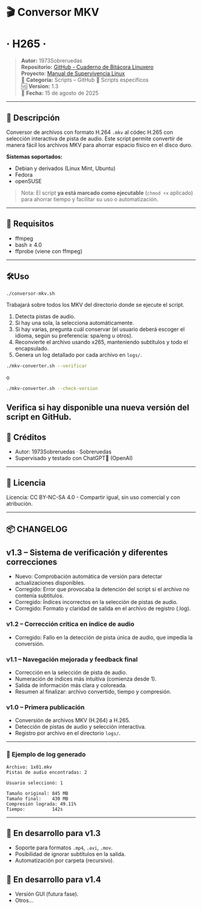 # 🎬 Conversor MKV
# · H265 ·
> **Autor:** 1973Sobreruedas  
> **Repositorio:** [GitHub - Cuaderno de Bitácora Linuxero](https://github.com/1973Sobreruedas/Cuaderno-Bitacora-Linuxero-1973Sobreruedas)  
> **Proyecto**: [Manual de Supervivencia Linux](https://manualdesupervivenciaLinux.com)  
> 📁 **Categoría:** Scripts – GitHub 🎯 Scripts específicos  
> 🆚 **Version:** 1.3  
> 📅 **Fecha:** 15 de agosto de 2025

---

## 🧾 Descripción

Conversor de archivos con formato H.264 `.mkv` al códec H.265 con selección interactiva de pista de audio. Este script permite convertir de manera fácil los archivos MKV para ahorrar espacio físico en el disco duro.

**Sistemas soportados:**

- Debian y derivados (Linux Mint, Ubuntu)
- Fedora
- openSUSE

> Nota: El script **ya está marcado como ejecutable** (`chmod +x` aplicado) para ahorrar tiempo y facilitar su uso o automatización.

---

## 🔧 Requisitos

- ffmpeg
- bash ≥ 4.0
- ffprobe (viene con ffmpeg)

---

## 🛠️Uso

```bash
./conversor-mkv.sh
```

Trabajará sobre todos los MKV del directorio donde se ejecute el script.

1. Detecta pistas de audio.
2. Si hay una sola, la selecciona automáticamente.
3. Si hay varias, pregunta cuál conservar (el usuario deberá escoger el idioma, según su preferencia: spa/eng u otros).
4. Reconvierte el archivo usando x265, manteniendo subtítulos y todo el encapsulado.
5. Genera un log detallado por cada archivo en `logs/`.
```bash
./mkv-converter.sh --verificar
```
o
```bash
./mkv-converter.sh --check-version
```
Verifica si hay disponible una nueva versión del script en GitHub.
---

## 🤝 Créditos

- Autor: 1973Sobreruedas · Sobreruedas
- Supervisado y testado con ChatGPT🧠 (OpenAI)

---

## 📜 Licencia

Licencia: CC BY-NC-SA 4.0 - Compartir igual, sin uso comercial y con atribución.

---

## 📦 CHANGELOG

## v1.3 – Sistema de verificación y diferentes correcciones

- Nuevo: Comprobación automática de versión para detectar actualizaciones disponibles.
- Corregido: Error que provocaba la detención del script si el archivo no contenía subtítulos.
- Corregido: Índices incorrectos en la selección de pistas de audio.
- Corregido: Formato y claridad de salida en el archivo de registro (.log).

### v1.2 – Corrección crítica en índice de audio

- Corregido: Fallo en la detección de pista única de audio, que impedía la conversión.

### v1.1 – Navegación mejorada y feedback final

- Corrección en la selección de pista de audio.
- Numeración de índices más intuitiva (comienza desde 1).
- Salida de información más clara y coloreada.
- Resumen al finalizar: archivo convertido, tiempo y compresión.

### v1.0 – Primera publicación

- Conversión de archivos MKV (H.264) a H.265.
- Detección de pistas de audio y selección interactiva.
- Registro por archivo en el directorio `logs/`.

---

### 🧾 Ejemplo de log generado

```
Archivo: 1x01.mkv
Pistas de audio encontradas: 2

Usuario seleccionó: 1

Tamaño original: 845 MB
Tamaño final:    430 MB
Compresión lograda: 49.11%
Tiempo:          142s
```

---

## 🧪 En desarrollo para v1.3

- Soporte para formatos `.mp4`, `.avi`, `.mov`.
- Posibilidad de ignorar subtítulos en la salida.
- Automatización por carpeta (recursivo).

## 🚀 En desarrollo para v1.4

- Versión GUI (futura fase).
- Otros...
